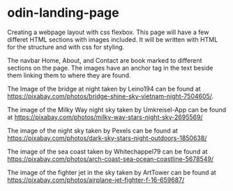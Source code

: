 # odin-landing-page
Creating a webpage layout with css flexbox. This page will 
have a few differet HTML sections with images included. It will be written with HTML for the structure and with css for styling. 

The navbar Home, About, and Contact are book marked to different sections on the page. The images have an anchor tag in the text beside them linking them to where they are found.

The Image of the bridge at night taken by Leino194 can be found at https://pixabay.com/photos/bridge-shine-sky-vietnam-night-7504605/. 

The image of the Milky Way night sky taken by Umkreisel-App can be found at https://pixabay.com/photos/milky-way-stars-night-sky-2695569/

The image of the night sky taken by Pexels can be found at https://pixabay.com/photos/dark-sky-stars-night-outdoors-1850638/

The image of the sea coast taken by Whitechappel79 can be found at https://pixabay.com/photos/arch-coast-sea-ocean-coastline-5678549/

The image of the fighter jet in the sky taken by ArtTower can be found at https://pixabay.com/photos/airplane-jet-fighter-f-16-659687/

